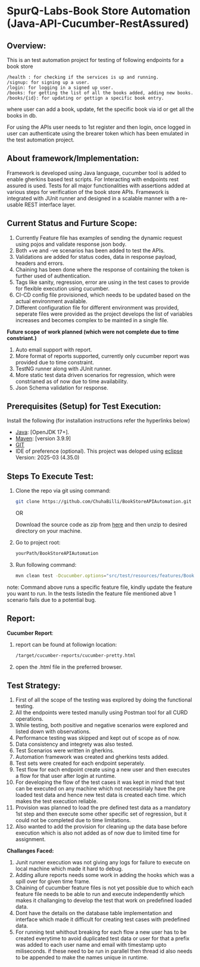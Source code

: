 # SpurQ-Labs-Book Store Automation (Java-API-Cucumber-RestAssured)

## **Overview:**
This is an test automation project for testing of following endpoints for a book store

	/health : for checking if the services is up and running.
	/signup: for signing up a user.
	/login: for logging in a signed up user.
	/books: for getting the list of all the books added, adding new books.
	/books/{id}: for updating or gettign a specific book entry.

where user can add a book, update, fet the specific book via id or get all the books in db.

For using the APIs user needs to 1st register and then login, once logged in user can authenticate using the brearer token which has been emulated in the test automation project.

## **About framework/Implementation:**
Framework is developed using Java language, cucumber tool is added to enable gherkins based test scripts. For Interacting with endpoints rest assured is used. 
Tests for all major functionalities with assertions added at various steps for verification of the book store APIs.
Framework is integrated with JUnit runner and designed in a scalable manner with a re-usable REST interface layer.

## **Current Status and Furture Scope:**
1. Currently Feature file has examples of sending the dynamic request using pojos and validate response json body.
2. Both +ve and -ve scenarios has been added to test the APIs.
3. Validations are added for status codes, data in response payload, headers and errors.
4. Chaining has been done where the response of containing the token is further used of authentication.
5. Tags like sanity, regression, error are using in the test cases to provide for flexible execution using cucumber.
6. CI-CD config file provisioned, which needs to be updated based on the actual environment available.
7. Different configuration file for different environment was provided, seperate files were provided as the project develops the list of variables increases and becomes complex to be mainted in a single file.

**Future scope of work planned (which were not complete due to time constriant.)**

1. Auto email support with report.
2. More format of reports supported, currently only cucumber report was provided due to time constraint.
3. TestNG runner along with JUnit runner.
4. More static test data driven scenarios for regression, which were constrianed as of now due to time availability.
5. Json Schema validation for response.


## **Prerequisites (Setup) for Test Execution:**

Install the following (for installation instructions refer the hyperlinks below)

- [Java](https://www.guru99.com/install-java.html): [OpenJDK 17+].
- [Maven](https://mkyong.com/maven/how-to-install-maven-in-windows/): [version 3.9.9]
- [GIT](https://phoenixnap.com/kb/how-to-install-git-windows)
- IDE of preference (optional). This project was deloped using [eclipse](https://www.eclipse.org/downloads/packages/installer) Version: 2025-03 (4.35.0)


## **Steps To Execute Test:**

1.
	Clone the repo via git using command:
	```bash
	git clone https://github.com/ChuhaBilli/BookStoreAPIAutomation.git
	```

	OR 

	Download the source code as zip from [here](https://github.com/ChuhaBilli/BookStoreAPIAutomation) and then unzip to desired directory on your machine.

2. Go to project root: 
	```bash
	yourPath/BookStoreAPIAutomation
	```
3. Run following command: 
	```bash
	mvn clean test -Dcucumber.options="src/test/resources/features/BookStore/BookOperations.feature --tags @sanity"
	```

note: Command above runs a specific feature file, kindly update the feature you want to run. 
In the tests listedin the feature file mentioned abve 1 scenario fails due to a potential bug.

## **Report:**
**Cucumber Report**: 
1. report can be found at followign location:
	 ```bash
	/target/cucumber-reports/cucumber-pretty.html
	```
2. open the .html file in the preferred browser.

## **Test Strategy:**
1. First of all the scope of the testing was explored by doing the functional testing.
2. All the endpoints were tested manully using Postman tool for all CURD operations.
3. While testing, both positive and negative scenarios were explored and listed down with observations.
4. Performance testing was skipped and kept out of scope as of now.
5. Data consistency and integrety was also tested.
6. Test Scenarios were written in gherkins.
7. Automation framework was created and gherkins tests added.
8. Test sets were created for each endpoint seperately.
9. Test flow for each endpoint create using a new user and then executes a flow for that user after login at runtime.
10. For developing the flow of the test cases it was kept in mind that test can be executed on any machine which not necessirialy
have the pre loaded test data and hence new test data is created each time. which makes the test execution reliable.
11. Provision was planned to load the pre defined test data as a mandatory 1st step and then execute some other specific set of regression, but it could not be completed due to time limitations.
12. Also wanted to add the provision for cleaning up the data base before execution which is also not added as of now due to limited time for assignment.

**Challanges Faced:**
1. Junit runner execution was not giving any logs for failure to execute on local machine which made it hard to debug.
2. Adding allure reports needs some work in adding the hooks which was a spill over for given time frame.
2. Chaining of cucumber feature files is not yet possible due to which each feature file needs to be able to run and execute independently which makes it challanging to develop 
the test that work on predefined loaded data.
4. Dont have the details on the database table implementation and interface which made it difficult for creating test cases with predefined data.
5. For running test whithout breaking for each flow a new user has to be created everytime to avoid duplicated test data or user 
for that a prefix was added to each user name and email with timestamp upto miliseconds. if these need to be run in parallel then thread id also needs to be appended to make the names unique in runtime.




